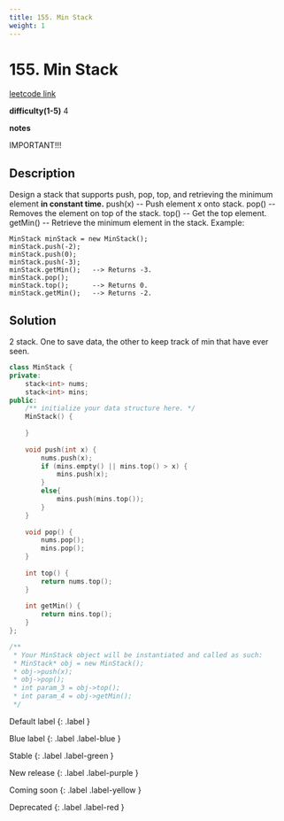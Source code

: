 ```yaml
---
title: 155. Min Stack 
weight: 1
---
```

# 155. Min Stack 
[leetcode link](https://leetcode.com/problems/min-stack/)

**difficulty(1-5)** 
4

**notes**   

IMPORTANT!!!

## Description
Design a stack that supports push, pop, top, and retrieving the minimum element **in constant time.**
push(x) -- Push element x onto stack.
pop() -- Removes the element on top of the stack.
top() -- Get the top element.
getMin() -- Retrieve the minimum element in the stack.
Example:
```
MinStack minStack = new MinStack();
minStack.push(-2);
minStack.push(0);
minStack.push(-3);
minStack.getMin();   --> Returns -3.
minStack.pop();
minStack.top();      --> Returns 0.
minStack.getMin();   --> Returns -2.
```

## Solution

2 stack. One to save data, the other to keep track of min that have ever seen.

```c++
class MinStack {
private:
    stack<int> nums;
    stack<int> mins;
public:
    /** initialize your data structure here. */
    MinStack() {
        
    }
    
    void push(int x) {
        nums.push(x);
        if (mins.empty() || mins.top() > x) {
            mins.push(x);
        }
        else{
            mins.push(mins.top());
        }
    }
    
    void pop() {
        nums.pop();
        mins.pop();
    }
    
    int top() {
        return nums.top();
    }
    
    int getMin() {
        return mins.top();
    }
};

/**
 * Your MinStack object will be instantiated and called as such:
 * MinStack* obj = new MinStack();
 * obj->push(x);
 * obj->pop();
 * int param_3 = obj->top();
 * int param_4 = obj->getMin();
 */
```


Default label
{: .label }

Blue label
{: .label .label-blue }

Stable
{: .label .label-green }

New release
{: .label .label-purple }

Coming soon
{: .label .label-yellow }

Deprecated
{: .label .label-red }
